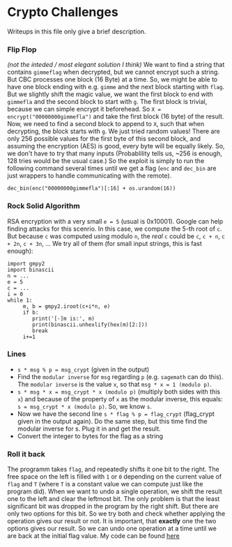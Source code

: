 

# Crypto Challenges

Writeups in this file only give a brief description. 

### Flip Flop
*(not the inteded / most elegant solution I think)*
We want to find a string that contains `gimmeflag` when decrypted, but we cannot encrypt such a string. But CBC processes one block (16 Byte) at a time. So, we might be able to have one block ending with e.g. `gimme` and the next block starting with `flag`. But we slightly shift the magic value, we want the first block to end with `gimmefla` and the second block to start with `g`. 
The first block is trivial, because we can simple encrypt it beforehead. So `X = encrypt("00000000gimmefla")` and take the first block (16 byte) of the result. Now, we need to find a second block to append to `X`, such that when decrypting, the block starts with `g`. We just tried random values! There are only 256 possible values for the first byte of this second block, and assuming the encryption (AES) is good, every byte will be equally likely. So, we don't have to try that many inputs (Probablility tells us, ~256 is enough, 128 tries would be the usual case.)
So the exploit is simply to run the following command several times until we get a flag (`enc` and `dec_bin` are just wrappers to handle communicating with the remote). 

    dec_bin(enc("00000000gimmefla")[:16] + os.urandom(16))

### Rock Solid Algorithm
RSA encryption with a very small `e = 5` (usual is 0x10001). Google can help finding attacks for this scenrio. In this case, we compute the 5-th root of `c`. But because `c` was computed using modulo `n`, the *real* `c` could be `c`, `c + n`, `c + 2n`, `c + 3n`, ... We try all of them (for small input strings, this is fast enough):

    import gmpy2 
    import binascii
	n = ...
	e = 5
	c = ...
	i = 0
	while 1:
	     m, b = gmpy2.iroot(c+i*n, e)
	     if b:
	        print('[-]m is:', m)
	        print(binascii.unhexlify(hex(m)[2:]))
	        break
	     i+=1

### Lines
- `s * msg % p = msg_crypt` (given in the output)
- Find the `modular inverse` for `msg` regarding `p` (e.g. `sagemath` can do this). The `modular inverse` is the value `x`, so that `msg * x = 1 (modulo p)`.
- `s * msg * x = msg_crypt * x (modulo p)` (multiply both sides with this `x`) and because of the property of `x` as the modular inverse, this equals: `s = msg_crypt * x (modulo p)`. So, we know `s`.
- Now we have the second line `s * flag % p = flag_crypt` (flag_crypt given in the output again). Do the same step, but this time find the modular inverse for s. Plug it in and get the result.
- Convert the integer to bytes for the flag as a string

### Roll it back
The programm takes `flag`, and repeatedly shifts it one bit to the right. The free space on the left is filled with `1` or `0` depending on the current value of `flag` and `T` (where `T` is a constant value we can compute just like the program did).
When we want to undo a single operation, we shift the result one to the left and clear the leftmost bit. The only problem is that the least significant bit was dropped in the program by the right shift. But there are only two options for this bit. So we try both and check whether applying the operation gives our result or not. It is important, that __exactly__ one the two options gives our result. So we can undo one operation at a time until we are back at the initial flag value.
My code can be found [here]()


